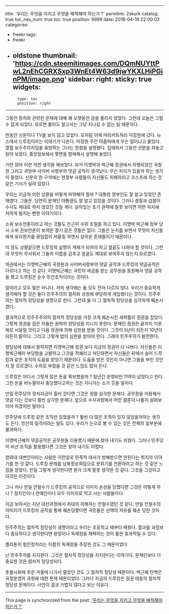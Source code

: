 
---
title: '우리는 무엇을 지키고 무엇을 배척해야 하는가 ?'
permlink: 2skurk
catalog: true
toc_nav_num: true
toc: true
position: 9999
date: 2018-04-19 22:00:03
categories:
- freekr
tags:
- freekr
- oldstone
thumbnail: 'https://cdn.steemitimages.com/DQmNUYttPwL2nEhCGRXSxp3WnEt4W63d9jwYKXLHiPGinPM/image.png'
sidebar:
    right:
        sticky: true
widgets:
    -
        type: toc
        position: right
---


그동안 정치와 관련한 문제에 대해 꽤 오랫동안 글을 올리지 않았다. 그런데 오늘은 그럴 수 없게 되었다.
모르면 몰라도 알고서는 그냥 지나갈 수 없는 일 때문이다. 

한동안 신문이나 TV를 보지 않고 있었다. 모처럼 어제 머리커트하러 미장원에 갔다. 뉴스에서 드루킹이라는 이야기가 나온다. 미장원 주인 아줌마에게 무슨 일이냐고 물었다. 열혈 보수주의자임을 표방하는 그녀는 한참을 설명했다. 집에와서 그동안 신문을 펴놓고 읽어 보았다. 중앙일보에서 몇면을 할애해서 설명해 놓았다. 

가만 앉아 이런 저런 생각을 해보았다. 과거 이명박과 박근혜 정권에서 자행되었던 국정원 그리고 국방부 사이버 사령부의 댓글 공작이 생각났다. 무슨 차이가 있을까 하는 생각이 들었다. 신문의 한 구석에는 현정부 사람들이 자신들도 피해자라고 코스프레 하는 것 같은 기사가 실려 있었다. 

우리는 지금의 이런 상황을 어떻게 파악해야 할까 ? 대통령 영부인도 잘 알고 있었던 존재였다. 그들은. 당연히 문재인 대통령도 잘 알고 있었을 것이다. 그러니 경찰과 검찰이 수사도 제대로 하지 않았던 것일 게다. 살아있는 초기 권력에 잘못 보이면 어떤 처지에 처하게 될지는 뻔한 이야기이다. 

소위 보수언론이라고 하는 것들도 은근히 수위 조절을 하고 있다. 이명박 박근혜 정부 당시 소위 진보언론이 보여준 결기 같은 것들은 없다. 그들은 눈치를 보면서 무엇이 자신들에게 유리한가를 끊임없이 저울질 하면서 살아온 존재들이기 때문이다. 

이 정도 상황같으면 드루킹의 실명이 게재가 되어야 하고 얼굴도 나와야 할 것이다. 그런데 무엇이 무서워서 그들의 이름을 감추고 얼굴도 제대로 보여주지 않는지 모르겠다. 

여권에서는 이명박근혜의 국정원과 사이버사령부의 댓글 공작과 드루킹의 댓글공작은 다르다고 하는 것 같다. 이명박근혜는 국민의 세금을 받는 공무원을 동원해서 댓글 공작을 했고 드루킹은 순수 민간조직이라는 것이다. 

말이라고 모두 말은 아니다. 저의 생각에는 둘 모두 전혀 다르지 않다. 우리가 중요하게 생각해야 할 것은 둘다 민주주의의 절차와 과정에 부당하게 개입했다는 것이다. 민주주의는 절차적 정당성을 생명으로 한다. 그런데 둘 다 그 절차적 정당성을 심각하게 훼손시켰다. 

결과적으로 민주주주의의 절차적 정당성을 가장 크게 훼손시킨 세력들이 정권을 잡았다. 그렇게 정권을 잡은 자들은 권력의 정당성을 지니지 못한다. 문재인 정권은 끝까지 이문제로 시달릴 것이고 다음 정권에 의해 심판을 받을 것이다. 그것이 5년이 되든지 10년이 되든지 말이다. 그리고 그렇게 법의 심판을 받아야 한다. 그래야 민주주의가 발전한다.

정당성에 대해서 말하자면 이명박근혜 정권 보다 지금의 정권이 더 나쁘다. 자신들은 이명박근혜의 부당함을 고발하고 그것을 적폐라고 처단하면서 자신들은 뒤에서 숨어 드루킹과 같은 조직의 도움을 받았기 때문이다. 도움을 받은 것인지 아니면 그들을 부린 것인지 잘 모르겠다. 수하로 부렸을 것 같은 느낌도 많이 든다. 

드루킹은 어디서 그렇게 많은 돈을 확보했을까 ? 일년간 운영비만 11억이 넘었다고 한다. 그런 돈을 비누팔아서 충당했다고하는 것은 지나가는 소가 웃을 일이다. 

만일 민주당의 정치자금이 흘러 갔다면 그것은 정말 심각한 문제다. 공무원을 이용해서 댓글 다는 것보다 훨씬 심각한 문제다. 앞으로 수사과정에서 어떤 결론이 나올지 살펴보아야 하겠지만 말이다. 

민주당에 드루킹 같은 조직만 있었을까 ? 훨씬 더 많은 조직이 있지 않았을까하는 생각도 든다. 빙산의 일각이라는 말도 있다. 우리가 눈으로 볼 수 있는 것은 전체의 일부분에 불과하다. 

이명박근혜의 댓글공작은 공무원을 이용했기 때문에 찾아 내기도 쉬웠다. 그러나 민주당이 비선 조직을 활용했다면 그것은 찾아 내기도 어렵다. 

청와대 대변인이라는 사람은 이런일로 민족적 대사가 방해받으면 안된다는 취지의 이야기를 한 것 같다. 드루킹 문제를 남북정상회담으로 분위기를 전환하려고 하는 것 같은 느낌을 받았다. 만일 그렇게 생각한다면 뭔가 크게 잘못 생각한 것 같다. 그것을 그것이고 이것은 이것이다. 

그나 저나 만일 안철수가 드루킹의 공작으로 이미지 손상을 당했다면 그것은 어떻게 하나 ? 정치인이나 연예인이나 모두 이미지로 먹고 사는 사람들이다. 

지금 보아서는 지난 대선과정에서 최대의 피해자는 안철수였던 것 같다. 만일 안철수의 이미지가 드루킹의 공작을 통해 훼손당했다면 국민들은 선택의 자유를 훼손 당한 것이다. 

민주주의는 절차적 정당성이 생명이라고 우리는 초등학교 때부터 배웠다. 결과를 과정보다 중요하다고 생각한다면 왕정이나 독재정을 채택하는 것이 훨씬 효과적일 수 있다. 

플라톤이 철인정치라는 이름의 독재정을 주장한 것도 그 때문이었다.

난 민주주의를 지지한다. 그것은 절차적 정당성을 지지한다는 이야기다. 문재인보다 더 중요한 것은 절차적 정당성이다. 

촛불시위때 추운 겨울에 나가서 떨었던 것도 그 절차적 정당성 때문이다. 박근혜 탄핵은 국정운영의 과정에 대한 문제 때문이었다. 그러나 지금의 드루킹은 정권 태동의 절차적 정당성 문제이다. 사안이 결코 가볍지 않다고 보는 이유다.

- - -

This page is synchronized from the post: ['우리는 무엇을 지키고 무엇을 배척해야 하는가 ?'](https://steemit.com/@oldstone/2skurk)
